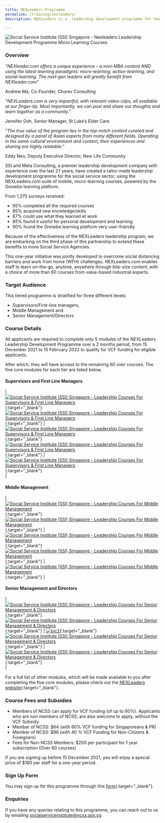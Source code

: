 ```yaml
---
title: NEXLeaders Programme
permalink: /training/nexleaders/
description: NEXLeaders is a  leadership development programme for the social service sector created by SSI & Meta Consulting. Learn more!

---
```

![Social Service Institute (SSI) Singapore - Nexleaders Leadership Development Programme Micro Learning Courses](/images/training/nexleaders_Ssi_header.png)

### Overview   
_“NEXleader.com offers a unique experience – a mini-MBA content AND using the latest learning paradigms: micro-learning, action-learning, and social-learning. The next-gen leaders will greatly benefit from NEXleader.com"_

Andrew Ma, Co-Founder, Chorev Consulting

_“NEXLeaders.com is very impactful, with relevant video-clips, all available at our finger-tip. 
Most importantly, we can post and share our thoughts and learn together as a community.”_

Jennifer Goh, Senior Manager, St Luke’s Elder Care

_“The true value of the program lies in the top-notch content curated and designed by a panel of Asian experts from many different fields. Operating in the same cultural environment and context, their experiences and sharing are highly relatable.”_

Eddy Neo, Deputy Executive Director, New Life Community

SSI and Meta Consulting, a premier leadership development company with experience over the last 27 years, have created a tailor-made leadership development programme for the social service sector, using the NEXLeaders.com suite of mobile, micro-learning courses, powered by the Gnowbe learning platform.

From 1,375 surveys received:  
* 95% completed all the required courses
* 85% acquired new knowledge/skills
* 87% could use what they learned at work
* 85% found it useful for personal development and learning
* 90% found the Gnowbe learning platform very user-friendly

Because of the effectiveness of the NEXLeaders leadership program, we are embarking on the third phase of this partnership to extend these benefits to more Social Service Agencies. 

This one-year initiative was jointly developed to overcome social distancing barriers and work from home (WFH) challenges. NEXLeaders.com enables staff to learn on-the-go, anytime, anywhere through bite-size content, with a choice of more than 60 courses from value-based industrial experts.
  
  
### Target Audience
This tiered programme is stratified for three different levels: 
* Supervisors/First-line managers, 
* Middle Management and 
* Senior Management/Directors 


### Course Details
All applicants are required to complete only 5 modules of the NEXLeaders Leadership Development Programme over a 2 months period, from 15 December 2021 to 15 February 2022 to qualify for VCF funding for eligible applicants.

After which, they will have access to the remaining 60 over courses. The five core modules for each tier are listed below.


#### Supervisors and First Line Managers

| [![Social Service Institute (SSI) Singapore - Leadership Courses For Supervisors & First Line Managers](/images/training/engaging-the-disengaged_1.png)](http://nexleaders.com/engaging-the-disengaged/){:target="_blank"}  <br> [![Social Service Institute (SSI) Singapore - Leadership Courses For Supervisors & First Line Managers](/images/training/understanding-self-leadership_1.png)](http://nexleaders.com/self-leadership/){:target="_blank"}  | [![Social Service Institute (SSI) Singapore - Leadership Courses For Supervisors & First Line Managers](/images/training/why-do-asians-avoid-conflict_3.jpg)](http://nexleaders.com/why-do-asians-avoid-conflict/){:target="_blank"}  <br> [![Social Service Institute (SSI) Singapore - Leadership Courses For Supervisors & First Line Managers](/images/training/7-up-to-personal-effectiveness_1.jpg)](http://nexleaders.com/7ups-to-personal-effectiveness/){:target="_blank"}  |[![Social Service Institute (SSI) Singapore - Leadership Courses For Supervisors & First Line Managers](/images/training/unleasingthe%20greatness_1.png)](http://nexleaders.com/unleashing-greatness-in-you/){:target="_blank"}  <br> |

#### Middle Management

| [![Social Service Institute (SSI) Singapore - Leadership Courses For Middle Management](/images/training/leading-change-in-an-uncertain-world_2.jpg)](http://nexleaders.com/leading-change-in-an-uncertain-world/){:target="_blank"}  <br> [![Social Service Institute (SSI) Singapore - Leadership Courses For Middle Management](/images/training/top-5-reasons-why-leaders-fail_1.jpg)](http://nexleaders.com/top-5-reasons-why-leaders-fail/){:target="_blank"} | [![Social Service Institute (SSI) Singapore - Leadership Courses For Middle Management](/images/training/5-great-insights-in-conflict-management_.jpg)](https://nexleaders.com/5-great-insights-in-conflict-management/){:target="_blank"}  <br> [![Social Service Institute (SSI) Singapore - Leadership Courses For Middle Management](/images/training/developing-resilience-for-life_2.jpg)](http://nexleaders.com/developing-resilience-for-life-sumo/){:target="_blank"} |[![Social Service Institute (SSI) Singapore - Leadership Courses For Middle Management](/images/training/coaching-for-peak-performance_2.jpg)](http://nexleaders.com/coaching-for-peak-performance/){:target="_blank"}  |
  

#### Senior Management and Directors


| [![Social Service Institute (SSI) Singapore - Leadership Courses For Senior Management & Directors](/images/training/leadership-in-crisis-management(1)_1.jpg)](http://nexleaders.com/leadership-in-crisis-management/){:target="_blank"}  <br> [![Social Service Institute (SSI) Singapore - Leadership Courses For Senior Management & Directors](/images/training/am-i-a-toxic-leader_1.jpg)](http://nexleaders.com/am-i-a-toxic-leader/){:target="_blank"}  | [![pic2](/images/training/how-to-lead-high-performing-teams_1.jpg)](http://nexleaders.com/how-to-lead-high-performing-teams/){:target="_blank"}  <br> [![Social Service Institute (SSI) Singapore - Leadership Courses For Senior Management & Directors](/images/training/emotion%2C-personality-self-esteem-appreciating-the-brain-in-leadership_1.jpg)](http://nexleaders.com/emotion-personality-self-esteem/){:target="_blank"}  |[![Social Service Institute (SSI) Singapore - Leadership Courses For Senior Management & Directors](/images/training/understanding-millennials(1)_1.png)](http://nexleaders.com/understanding-millennials/){:target="_blank"}  <br> |   

For a full list of other modules, which will be made available to you after completing the five core modules, please check out the  [NEXLeaders website](http://nexleaders.com/){:target="_blank"}.


### Course Fees and Subsidies   
* Members of NCSS can apply for VCF funding (of up to 60%). Applicants who are non members of NCSS, are also welcome to apply, without the VCF Subsidy.
* Member of NCSS: $64 (with 60% VCF funding for Singaporeans & PR) 
* Member of NCSS: $96 (with 40 % VCF Funding for Non-Citizens & Foreigners)
* Fees for Non-NCSS Members: $200 per participant for 1 year subscription (Over 60 courses)

If you are signing up before 15 December 2021, you will enjoy a special price of $160 per staff for a one-year period.


### Sign Up Form   

You may sign up for this programme through this [form](https://go.gov.sg/nexleadership){:target="_blank"}.

### Enquiries   

If you have any queries relating to this programme, you can reach out to us by emailing <socialserviceinstitute@ncss.gov.sg>



